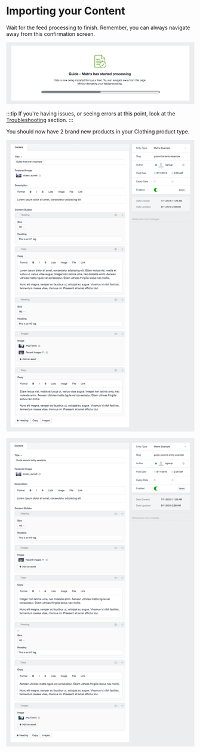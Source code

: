 # Importing your Content

Wait for the feed processing to finish. Remember, you can always navigate away from this confirmation screen.

![Feedme Matrix Guide Start](/docs/screenshots/feedme-matrix-guide-start.png)

:::tip
If you're having issues, or seeing errors at this point, look at the [Troubleshooting](docs:support/troubleshooting) section.
:::

You should now have 2 brand new products in your Clothing product type.

![Feedme Matrix Guide Finish1](/docs/screenshots/feedme-matrix-guide-finish1.png)

![Feedme Matrix Guide Finish2](/docs/screenshots/feedme-matrix-guide-finish2.png)